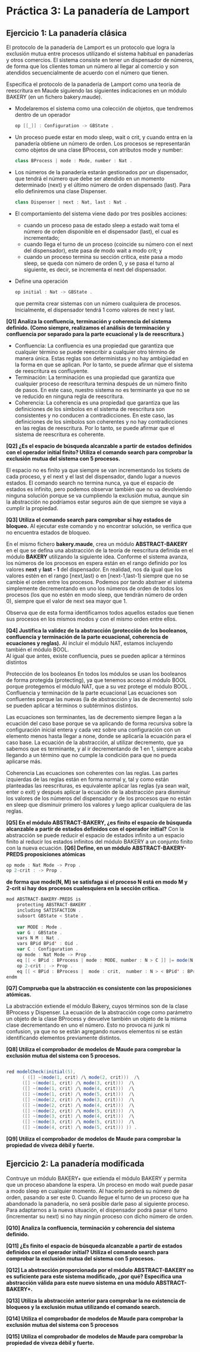 # Práctica 3: La panadería de Lamport  
## Ejercicio 1: La panadería clásica  
El protocolo de la panadería de Lamport es un protocolo que logra la exclusión mutua entre procesos utilizando el sistema habitual en panaderías y otros comercios. El sistema consiste en tener un dispensador de números, de forma que los clientes toman un número al llegar al comercio y son
atendidos secuencialmente de acuerdo con el número que tienen.  

Especifica el protocolo de la panadería de Lamport como una teoría de reescritura en Maude siguiendo las siguientes indicaciones en un módulo BAKERY (en un fichero bakery.maude).

- Modelaremos el sistema como una colección de objetos, que tendremos dentro de un operador
    ```scala
    op [[_]] : Configuration -> GBState .
    ```

- Un proceso puede estar en modo sleep, wait o crit, y cuando entra en la panadería obtiene un número de orden. Los procesos se representarán como objetos de una clase BProcess, con atributos mode y number:
    ```scala 
    class BProcess | mode : Mode, number : Nat .
    ```

- Los números de la panadería estarán gestionados por un dispensador, que tendrá el número que debe ser atendido en un momento determinado (next) y el último número de orden dispensado (last). Para ello definiremos una clase Dispenser.
    ```scala
    class Dispenser | next : Nat, last : Nat .
    ```

- El comportamiento del sistema viene dado por tres posibles acciones:
    - cuando un proceso pasa de estado sleep a estado wait toma el número de orden disponible en el dispensador (last), el cual es incrementado;
    - cuando llega el turno de un proceso (coincide su número con el next del dispensador), este pasa de modo wait a modo crit; y
    - cuando un proceso termina su sección crítica, este pasa a modo sleep, se queda con número de orden 0, y se pasa el turno al siguiente, es decir, se incrementa el next del dispensador.
- Define una operación
    ```scala
    op initial : Nat -> GBState .
    ```

    que permita crear sistemas con un número cualquiera de procesos. Inicialmente, el dispensador tendrá 1 como valores de next y last. 

**[Q1] Analiza la confluencia, terminación y coherencia del sistema definido. (Como siempre, realizamos el análisis de terminación y confluencia por separado para la parte ecuacional y la de reescritura.)**
- Confluencia: La confluencia es una propiedad que garantiza que cualquier término se puede reescribir a cualquier otro término de manera única. Estas reglas son deterministas y no hay ambigüedad en la forma en que se aplican. Por lo tanto, se puede afirmar que el sistema de reescritura es confluyente.
- Terminación: La terminación es una propiedad que garantiza que cualquier proceso de reescritura termina después de un número finito de pasos. En este caso, nuestro sistema no es terminante ya que no se ve reducido en ninguna regla de reescritura.
- Coherencia: La coherencia es una propiedad que garantiza que las definiciones de los símbolos en el sistema de reescritura son consistentes y no conducen a contradicciones. En este caso, las definiciones de los símbolos son coherentes y no hay contradicciones en las reglas de reescritura. Por lo tanto, se puede afirmar que el sistema de reescritura es coherente.

**[Q2] ¿Es el espacio de búsqueda alcanzable a partir de estados definidos con el operador initial finito? Utiliza el comando search para comprobar la exclusión mutua del sistema con 5 procesos.**

El espacio no es finito ya que siempre se van incrementando los tickets de cada proceso, y el next y el last del dispensador, dando lugar a nuevos estados.
El comando search no termina nunca, ya que el espacio de estados es infinito, pero podemos observar también que no va devolviendo ninguna solución porque se va cumpliendo la exclusión mutua, aunque sin la abstracción no podríamos estar seguros aún de que siempre se vaya a cumplir la propiedad. 

**[Q3] Utiliza el comando search para comprobar si hay estados de bloqueo.**
Al ejecutar este comando y no encontrar solución, se verifica que no encuentra estados de bloqueo.

En el mismo fichero **bakery.maude**, crea un módulo **ABSTRACT-BAKERY** en el que se defina una abstracción de la teoría de reescritura definida en el módulo **BAKERY** utilizando la siguiente idea. Conforme el sistema avanza, los números de los procesos en espera están en el rango definido por los valores **next** y **last - 1** del dispensador. En realidad, nos da igual que los valores estén en el rango [next,last) o en [next-1,last-1) siempre que no se cambie el orden entre los procesos. Podemos por tando abstraer el
sistema simplemente decrementando en uno los números de orden de todos los procesos (los que no estén en modo sleep, que tendrán número de orden 0), siempre que el valor de next sea mayor que 1.

Observa que de esta forma identificamos todos aquellos estados que tienen sus procesos en los mismos modos y con el mismo orden entre ellos.

**[Q4] Justifica la validez de la abstracción (protección de los booleanos, confluencia y terminación de la parte ecuacional, coherencia de ecuaciones y reglas).**
Al incluir el módulo NAT, estamos incluyendo también el módulo BOOL. 			
Al igual que antes, existe confluencia, pues se pueden aplicar a términos distintos


Protección de los booleanos
 En todos los módulos se usan los booleanos de forma protegida (protecting), ya que tenemos acceso al módulo BOOL porque protegemos el módulo NAT, que a su vez protege el módulo BOOL .					
Confluencia y terminación de la parte ecuacional
 Las ecuaciones son confluentes porque las nuevas (la de abstracción y las de decremento) solo se pueden aplicar a términos o subtérminos distintos.
						
Las ecuaciones son terminantes, las de decremento siempre llegan a la ecuación del caso base porque se va aplicando de forma recursiva sobre la configuración inicial entera y cada vez sobre una configuración con un elemento menos hasta llegar a none, donde se aplicaría la ecuación para el caso base. La ecuación de la abstracción, al utilizar decremento, que ya sabemos que es terminante, y al ir decrementando de 1 en 1, siempre acaba llegando a un término que no cumple la condición para que no pueda aplicarse más.
						
Coherencia
 Las ecuaciones son coherentes con las reglas. Las partes izquierdas de las reglas están en forma normal y, tal y como están planteadas las reescrituras, es equivalente aplicar las reglas (ya sean wait, enter o exit) y después aplicar la ecuación de la abstracción para disminuir los valores de los números del dispensador y de los procesos que no están en sleep que disminuir primero los valores y luego aplicar cualquiera de las reglas. 

**[Q5] En el módulo ABSTRACT-BAKERY, ¿es finito el espacio de búsqueda alcanzable a partir de estados definidos con el operador initial?**
Con la abstracción se puede reducir el espacio de estados infinito a un espacio finito al reducir los estados infinitos del módulo BAKERY a un conjunto finito con la nueva ecuación. 
**[Q6] Define, en un módulo ABSTRACT-BAKERY-PREDS proposiciones atómicas**
```scala
op mode : Nat Mode -> Prop .
op 2-crit : -> Prop .
```
**de forma que mode(N, M) se satisfaga si el proceso N está en modo M y 2-crit si hay dos procesos cualesquiera en la sección crítica.**

```scala
mod ABSTRACT-BAKERY-PREDS is
    protecting ABSTRACT-BAKERY .
    including SATISFACTION .
    subsort GBState < State .
    
    var MODE : Mode .
    var G : GBState .
    vars N M : Nat .
    vars BPid BPid' : Oid .
    var C : Configuration .
    op mode : Nat Mode -> Prop . 
    eq [[ < BPid : BProcess | mode : MODE, number : N > C ]] |= mode(N, MODE) = true .
    op 2-crit : -> Prop . 
    eq [[ < BPid : BProcess |  mode : crit,  number : N > < BPid' : BProcess |  mode : crit,  number : M > C ]] |= 2-crit = true .
endm
```
**[Q7] Comprueba que la abstracción es consistente con las proposiciones atómicas.**

La abstracción extiende el módulo Bakery, cuyos términos son de la clase BProcess y Dispenser. La ecuación de la abstracción coge como parámetro un objeto de la clase BProcess y devuelve también un objeto de la misma clase decrementando en uno el número. Esto no provoca ni junk ni confusion, ya que no se están agregando nuevos elementos ni se están identificando elementos previamente distintos.

**[Q8] Utiliza el comprobador de modelos de Maude para comprobar la exclusión mutua del sistema con 5 procesos.**
```scala

red modelCheck(initial(5),
      ( ([] ~(mode(1, crit) /\ mode(2, crit)))  /\
      ([] ~(mode(1, crit) /\ mode(3, crit)))  /\
      ([] ~(mode(1, crit) /\ mode(4, crit)))  /\
      ([] ~(mode(1, crit) /\ mode(5, crit)))  /\
      ([] ~(mode(2, crit) /\ mode(3, crit)))  /\
      ([] ~(mode(2, crit) /\ mode(4, crit)))  /\
      ([] ~(mode(2, crit) /\ mode(5, crit)))  /\
      ([] ~(mode(3, crit) /\ mode(4, crit)))  /\
      ([] ~(mode(3, crit) /\ mode(5, crit)))  /\
      ([] ~(mode(4, crit) /\ mode(5, crit))) )) .
```
**[Q9] Utiliza el comprobador de modelos de Maude para comprobar la propiedad de viveza débil y fuerte.**

## Ejercicio 2: La panadería modificada

Contruye un módulo BAKERY+ que extienda el módulo BAKERY y permita que un proceso abandone la espera.
Un proceso en modo wait puede pasar a modo sleep en cualquier momento. Al hacerlo perderá su número de orden, pasando a ser este 0.
Cuando llegue el turno de un proceso que ha abandonado la panadería, no será posible darle paso al siguiente proceso. Para adaptarnos a la nueva situación, el dispensador podrá pasar el turno (incrementar su next) si no hay ningún proceso con dicho número de orden.  

**[Q10] Analiza la confluencia, terminación y coherencia del sistema definido.**

**[Q11] ¿Es finito el espacio de búsqueda alcanzable a partir de estados definidos con el operador initial? Utiliza el comando search para comprobar la exclusión mutua del sistema con 5 procesos.**

**[Q12] La abstracción proporcionada por el módulo ABSTRACT-BAKERY no es suficiente para este sistema modificado, ¿por qué? Especifica una abstracción válida para este nuevo sistema en una módulo ABSTRACT-BAKERY+.**

**[Q13] Utiliza la abstracción anterior para comprobar la no existencia de bloqueos y la exclusión mutua utilizando el comando search.**

**[Q14] Utiliza el comprobador de modelos de Maude para comprobar la exclusión mutua del sistema con 5 procesos** 

**[Q15] Utiliza el comprobador de modelos de Maude para comprobar la propiedad de viveza débil y fuerte.**
